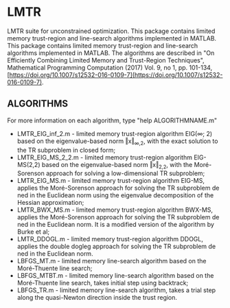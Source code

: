 # LMTR
LMTR suite for unconstrained optimization. This package contains limited memory trust-region and line-search algorithms implemented in MATLAB. This package contains limited memory trust-region and line-search algorithms implemented in MATLAB. 
The algorithms are described in "On Efficiently Combining Limited Memory and Trust-Region Techniques", Mathematical Programming Computation (2017) Vol. 9, no 1, pp. 101-134, [https://doi.org/10.1007/s12532-016-0109-7](https://doi.org/10.1007/s12532-016-0109-7).

## ALGORITHMS
For more information on each algorithm, type "help ALGORITHMNAME.m"
- LMTR_EIG_inf_2.m - limited memory trust-region algorithm EIG(&infin;; 2) based on
the eigenvalue-based norm &Vert;x&Vert;<sub>&infin;,2</sub>, with the exact solution to the TR subproblem in closed form;
- LMTR_EIG_MS_2_2.m - limited memory trust-region algorithm EIG-MS(2,2) based
on the eigenvalue-based norm &Vert;x&Vert;<sub>2,2</sub>, with the Moré-Sorenson approach for solving a low-dimensional TR subproblem;
- LMTR_EIG_MS.m - limited memory trust-region algorithm EIG-MS, applies the
Moré-Sorenson approach for solving the TR subproblem de ned in the Euclidean
norm using the eigenvalue decomposition of the Hessian approximation;
- LMTR_BWX_MS.m - limited memory trust-region algorithm BWX-MS, applies the
Moré-Sorenson approach for solving the TR subproblem de ned in the Euclidean
norm. It is a modified version of the algorithm by Burke et al;
- LMTR_DDOGL.m - limited memory trust-region algorithm DDOGL, applies the
double dogleg approach for solving the TR subproblem de ned in the Euclidean
norm.
- LBFGS_MT.m - limited memory line-search algorithm based on the Moré-Thuente
line search;
- LBFGS_MTBT.m - limited memory line-search algorithm based on the Moré-Thuente
line search, takes initial step using backtrack;
- LBFGS_TR.m - limited memory line-search algorithm, takes a trial step along the
quasi-Newton direction inside the trust region.
